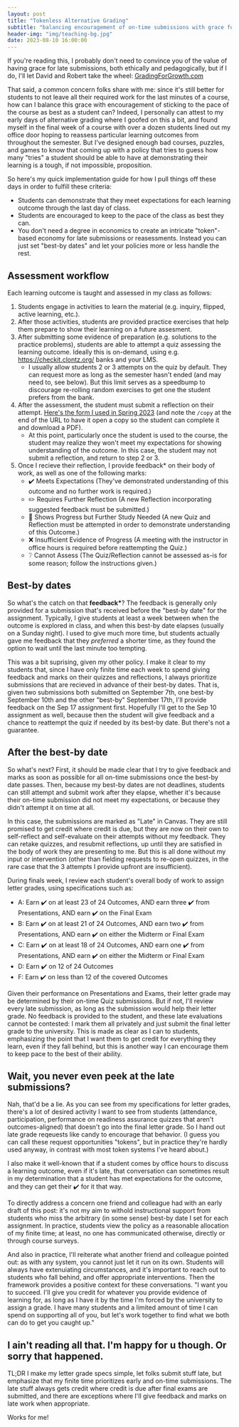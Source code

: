 ```yaml
---
layout: post
title: "Tokenless Alternative Grading"
subtitle: "balancing encouragement of on-time submissions with grace for late submissions"
header-img: "img/teaching-bg.jpg"
date: 2023-08-10 16:00:00
---
```


If you're reading this, I probably don't need to convince you of the value of having grace for late submissions, both ethically
and pedagogically, but if I do, I'll let David and Robert take the wheel: [GradingForGrowth.com](https://gradingforgrowth.com/)

That said, a common concern folks share with me: since it's still better for students to not leave all their required work for
the last minutes of a course, how can I balance this grace with encouragement of sticking to the pace of the course as best as a
student can? Indeed, I personally can attest to my early days of alternative grading where I goofed on this a bit, and found myself
in the final week of a course with over a dozen students lined out my office door hoping  to reassess particular learning
outcomes from throughout the semester. But I've designed enough bad courses, puzzles, and games to know that coming up with a policy
that tries to guess how many "tries" a student should be able to have at demonstrating their learning is a tough, if not impossible,
proposition.

So here's my quick implementation guide for how I pull things off these days in order to fulfill these criteria:
- Students can demonstrate that they meet expectations for each learning outcome through the last day of class.
- Students are encouraged to keep to the pace of the class as best they can.
- You don't need a degree in economics to create an intricate "token"-based economy for late submissions or reasessments.
  Instead you can just set "best-by dates" and let your policies more or less handle the rest.

## Assessment workflow

Each learning outcome is taught and assessed in my class as follows:

1. Students engage in activities to learn the material (e.g. inquiry, flipped, active learning, etc.).
2. After those activities, students are provided practice exercises that help them prepare to show their learning on a
future assesment.
3. After submitting some evidence of preparation (e.g. solutions to the practice problems), students are able to attempt
a quiz assessing the learning outcome. Ideally this is on-demand, using e.g. https://checkit.clontz.org/ banks and your
LMS.
    - I usually allow students 2 or 3 attempts on the quiz by default. They can request more as long as the semester hasn't
      ended (and may need to, see below). But this limit serves as a speedbump to discourage re-rolling random exercises to
      get one the student prefers from the bank.
4. After the assessment, the student must submit a reflection on their attempt.
[Here's the form I used in Spring 2023](https://docs.google.com/document/d/17gHKQXShBkMZq-8L-dEBLHw-d9azAFYxDVTAVaajHCA/copy)
(and note the `/copy` at the end of the URL to have it open a copy so the student can complete it and download a PDF).
    - At this point, particularly once the student is used to the course, the student may realize they won't meet my expectations
      for showing understanding of the outcome. In this case, the student may not submit a reflection, and return to step 2 or 3.
5. Once I recieve their reflection, I provide feedback\* on their body of work, as well as one of the following marks:
    - ✔️ Meets Expectations (They've demonstrated understanding of this outcome and no further work is required.)
    - ✏️ Requires Further Reflection (A new Reflection incorporating suggested feedback must be submitted.)
    - 💭 Shows Progress but Further Study Needed (A new Quiz and Reflection must be attempted in order to demonstrate understanding 
      of this Outcome.)
    - ❌ Insufficient Evidence of Progress (A meeting with the instructor in office hours is required before reattempting the Quiz.)
    - ❔ Cannot Assess (The Quiz/Reflection cannot be assessed as-is for some reason; follow the instructions given.)
 
## Best-by dates
 
So what's the catch on that **feedback\***? The feedback is generally only provided for a submission that's received before the
"best-by date" for the assignment. Typically, I give students at least a week between when the outcome is explored in class,
and when this best-by date elapses (usually on a Sunday night). I used to give much more time, but students actually gave me
feedback that they *preferred* a shorter time, as they found the option to wait until the last minute too tempting.

This was a bit suprising, given my other policy. I make it clear to my students that, since I have only finite time each week to spend
giving feedback and marks on their quizzes and reflections, I always prioritize submissions that are
recieved in advance of their best-by dates. That is, given two submissions both submitted on September 7th,
one best-by September 10th and the other "best-by" September 17th, I'll provide feedback on the Sep 17 assignment first. Hopefully
I'll get to the Sep 10 assignment as well, because then the student will give feedback and a chance to reattempt the quiz if
needed by its best-by date. But there's not a guarantee.

## After the best-by date

So what's next? First, it should be made clear that I try to give feedback and marks as soon as possible for all on-time submissions
once the best-by date passes. Then, because my best-by dates are not deadlines, students can still attempt and submit work after
they elapse, whether it's because their on-time submission did not meet my expectations, or because they didn't attempt it on time
at all.

In this case, the submissions are marked as "Late" in Canvas. They are still promised to get credit where credit is due, but they are
now on their own to self-reflect and self-evaluate on their attempts without my feedback. They can retake quizzes, and resubmit
reflections, up until they are satisfied in the body of work they are presenting to me. But this is all done without my input or
intervention (other than fielding requests to re-open quizzes, in the rare case that the 3 attempts I provide upfront are
insufficient).

During finals week, I review each student's overall body of work to assign letter grades, using specifications such as:

- A: Earn ✔️ on at least 23 of 24 Outcomes, AND earn three ✔️ from Presentations, AND earn ✔️ on the Final Exam
- B: Earn ✔️ on at least 21 of 24 Outcomes, AND earn two ✔️ from Presentations, AND earn ✔️ on either the Midterm or Final Exam
- C: Earn ✔️ on at least 18 of 24 Outcomes, AND earn one ✔️ from Presentations, AND earn ✔️ on either the Midterm or Final Exam
- D: Earn ✔️ on 12 of 24 Outcomes
- F: Earn ✔️ on less than 12 of the covered Outcomes

Given their performance on Presentations and Exams, their letter grade may be determined by their on-time Quiz submissions. But
if not, I'll review every late submission, as long as the submission would help their letter grade. No feedback is provided to
the student, and these late evaluations cannot be contested: I mark them all privately and just submit the final letter grade
to the university. This is made as clear as I can to students, emphasizing the point that I want them to get credit for everything
they learn, even if they fall behind, but this is another way I can encourage them to keep pace to the best of their ability.

## Wait, you never even peek at the late submissions?

Nah, that'd be a lie. As you can see from my specifications for letter grades, there's a lot of desired activity I want to see
from students (attendance, participation, performance on readiness assurance quizzes that aren't outcomes-aligned) that doesn't
go into the final letter grade. So I hand out late grade reqeuests like candy to encourage that behavior. (I guess you can call
these request opportunities "tokens", but in practice they're hardly used anyway, in contrast with most token systems I've heard
about.)

I also make it well-known that if a student
comes by office hours to discuss a learning outcome, even if it's late, that conversation can sometimes result in my determination
that a student has met expectations for the outcome, and they can get their ✔️ for it that way.

To directly address a concern one friend and colleague had with an early draft of this post: it's not my aim to withold
instructional support from students who miss the arbitrary (in some sense)
best-by date I set for each assignment. In practice, students view the
policy as a reasonable allocation of my finite time; at least, no one has communicated otherwise, directly or through course
surveys.

And also in practice, I'll reiterate what another friend and colleague pointed out: as with any system, you cannot
just let it run on its own. Students will always have extenuiating circumstances, and it's important to reach out to students
who fall behind, and offer appropriate interventions. Then the framework provides a positive context for these conversations.
"I want you to succeed. I'll give you credit for whatever you provide evidence of learning for, as long as I have it
by the time I'm forced by the university to assign a grade. I have many students and a limited amount of time I can spend on
supporting all of you, but let's work together to find what we both can do to get you caught up."

## I ain't reading all that. I'm happy for u though. Or sorry that happened.

TL;DR I make my letter grade specs simple, let folks submit stuff late, but emphasize that my finite time prioritizes early and
on-time submissions. The late stuff always gets credit where credit is due after final exams are submitted,
and there are exceptions where I'll give feedback and marks on late work when appropriate.

Works for me!